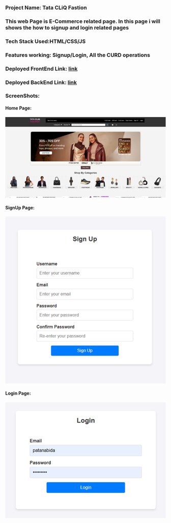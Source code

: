 ### Project Name: Tata CLiQ Fastion
### This web Page is E-Commerce related page. In this page i will shows the how to signup and login related pages

### Tech Stack Used:HTML/CSS/JS

### Features working: Signup/Login, All the CURD operations

### Deployed FrontEnd Link: [link](https://patanabida.github.io/TataCliqProject/)

### Deployed BackEnd Link: [link](https://keen-abundant-thread.glitch.me/)

### ScreenShots:
#### Home Page: 
#### ![HomePage](./Assests/screenshots/tatacliq1.png)

#### SignUp Page:
#### ![SignUpPAge](./Assests/screenshots/image.png)

#### Login Page:
#### ![LoginPage](./Assests/screenshots/login.png)

